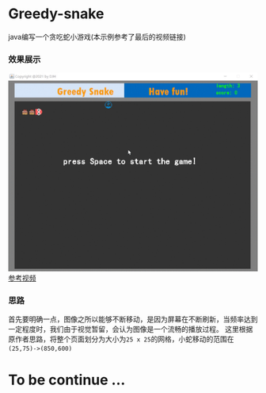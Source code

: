 # Greedy-snake
java编写一个贪吃蛇小游戏(本示例参考了最后的视频链接)
### 效果展示
![](https://github.com/djh-sudo/Greedy-snake/blob/main/demo.gif)
[参考视频](https://www.bilibili.com/video/BV1HE41127CV?p=2&rt=V%2FymTlOu4ow%2Fy4xxNWPUZ9svl%2BOiBwHIWoOLY38q0NQ%3D)
### 思路
首先要明确一点，图像之所以能够不断移动，是因为屏幕在不断刷新，当频率达到一定程度时，我们由于视觉暂留，会认为图像是一个流畅的播放过程。
这里根据原作者思路，将整个页面划分为大小为`25 x 25`的网格，小蛇移动的范围在`(25,75)->(850,600)`

# To be continue ...
